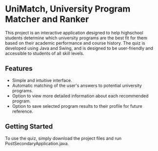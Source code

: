 # UniMatch, University Program Matcher and Ranker
This project is an interactive application designed to help highschool students determine which university programs are the best fit for them based on their academic performance and course history. The quiz is developed using Java and Swing, and is designed to be user-friendly and accessible to students of all skill levels.

## Features
- Simple and intuitive interface.
- Automatic matching of the user's answers to potential university programs.
- Option to view more detailed information about each recommended program.
- Option to save selected program results to their profile for future reference.

## Getting Started
To use the quiz, simply download the project files and run PostSecondaryApplication.java. 
